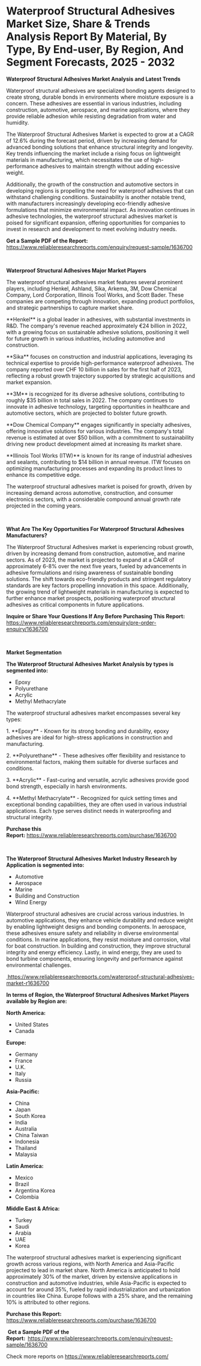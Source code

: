 <p><h1>Waterproof Structural Adhesives Market Size, Share & Trends Analysis Report By Material, By Type, By End-user, By Region, And Segment Forecasts, 2025 - 2032</h1></p><p><strong>Waterproof Structural Adhesives Market Analysis and Latest Trends</strong></p>
<p><p>Waterproof structural adhesives are specialized bonding agents designed to create strong, durable bonds in environments where moisture exposure is a concern. These adhesives are essential in various industries, including construction, automotive, aerospace, and marine applications, where they provide reliable adhesion while resisting degradation from water and humidity. </p><p>The Waterproof Structural Adhesives Market is expected to grow at a CAGR of 12.6% during the forecast period, driven by increasing demand for advanced bonding solutions that enhance structural integrity and longevity. Key trends influencing the market include a rising focus on lightweight materials in manufacturing, which necessitates the use of high-performance adhesives to maintain strength without adding excessive weight. </p><p>Additionally, the growth of the construction and automotive sectors in developing regions is propelling the need for waterproof adhesives that can withstand challenging conditions. Sustainability is another notable trend, with manufacturers increasingly developing eco-friendly adhesive formulations that minimize environmental impact. As innovation continues in adhesive technologies, the waterproof structural adhesives market is poised for significant expansion, offering opportunities for companies to invest in research and development to meet evolving industry needs.</p></p>
<p><strong>Get a Sample PDF of the Report:&nbsp;</strong> <a href="https://www.reliableresearchreports.com/enquiry/request-sample/1636700?utm_campaign=2233&utm_medium=2&utm_source=Github&utm_content=ia&utm_term=23032025&utm_id=waterproof-structural-adhesives">https://www.reliableresearchreports.com/enquiry/request-sample/1636700</a></p>
<p>&nbsp;</p>
<p><strong>Waterproof Structural Adhesives Major Market Players</strong></p>
<p><p>The waterproof structural adhesives market features several prominent players, including Henkel, Ashland, Sika, Arkema, 3M, Dow Chemical Company, Lord Corporation, Illinois Tool Works, and Scott Bader. These companies are competing through innovation, expanding product portfolios, and strategic partnerships to capture market share.</p><p>**Henkel** is a global leader in adhesives, with substantial investments in R&D. The company's revenue reached approximately €24 billion in 2022, with a growing focus on sustainable adhesive solutions, positioning it well for future growth in various industries, including automotive and construction.</p><p>**Sika** focuses on construction and industrial applications, leveraging its technical expertise to provide high-performance waterproof adhesives. The company reported over CHF 10 billion in sales for the first half of 2023, reflecting a robust growth trajectory supported by strategic acquisitions and market expansion.</p><p>**3M** is recognized for its diverse adhesive solutions, contributing to roughly $35 billion in total sales in 2022. The company continues to innovate in adhesive technology, targeting opportunities in healthcare and automotive sectors, which are projected to bolster future growth.</p><p>**Dow Chemical Company** engages significantly in specialty adhesives, offering innovative solutions for various industries. The company's total revenue is estimated at over $50 billion, with a commitment to sustainability driving new product development aimed at increasing its market share.</p><p>**Illinois Tool Works (ITW)** is known for its range of industrial adhesives and sealants, contributing to $14 billion in annual revenue. ITW focuses on optimizing manufacturing processes and expanding its product lines to enhance its competitive edge.</p><p>The waterproof structural adhesives market is poised for growth, driven by increasing demand across automotive, construction, and consumer electronics sectors, with a considerable compound annual growth rate projected in the coming years.</p></p>
<p>&nbsp;</p>
<p><strong>What Are The Key Opportunities For Waterproof Structural Adhesives Manufacturers?</strong></p>
<p><p>The Waterproof Structural Adhesives market is experiencing robust growth, driven by increasing demand from construction, automotive, and marine sectors. As of 2023, the market is projected to expand at a CAGR of approximately 6-8% over the next five years, fueled by advancements in adhesive formulations and rising awareness of sustainable bonding solutions. The shift towards eco-friendly products and stringent regulatory standards are key factors propelling innovation in this space. Additionally, the growing trend of lightweight materials in manufacturing is expected to further enhance market prospects, positioning waterproof structural adhesives as critical components in future applications.</p></p>
<p><strong>Inquire or Share Your Questions If Any Before Purchasing This Report:</strong> <a href="https://www.reliableresearchreports.com/enquiry/pre-order-enquiry/1636700?utm_campaign=2233&utm_medium=2&utm_source=Github&utm_content=ia&utm_term=23032025&utm_id=waterproof-structural-adhesives">https://www.reliableresearchreports.com/enquiry/pre-order-enquiry/1636700</a></p>
<p>&nbsp;</p>
<p><strong>Market Segmentation</strong></p>
<p><strong>The Waterproof Structural Adhesives Market Analysis by types is segmented into:</strong></p>
<p><ul><li>Epoxy</li><li>Polyurethane</li><li>Acrylic</li><li>Methyl Methacrylate</li></ul></p>
<p><p>The waterproof structural adhesives market encompasses several key types: </p><p>1. **Epoxy** - Known for its strong bonding and durability, epoxy adhesives are ideal for high-stress applications in construction and manufacturing. </p><p>2. **Polyurethane** - These adhesives offer flexibility and resistance to environmental factors, making them suitable for diverse surfaces and conditions. </p><p>3. **Acrylic** - Fast-curing and versatile, acrylic adhesives provide good bond strength, especially in harsh environments.</p><p>4. **Methyl Methacrylate** - Recognized for quick setting times and exceptional bonding capabilities, they are often used in various industrial applications. Each type serves distinct needs in waterproofing and structural integrity.</p></p>
<p><strong>Purchase this Report:&nbsp;</strong><a href="https://www.reliableresearchreports.com/purchase/1636700?utm_campaign=2233&utm_medium=2&utm_source=Github&utm_content=ia&utm_term=23032025&utm_id=waterproof-structural-adhesives">https://www.reliableresearchreports.com/purchase/1636700</a></p>
<p>&nbsp;</p>
<p><strong>The Waterproof Structural Adhesives Market Industry Research by Application is segmented into:</strong></p>
<p><ul><li>Automotive</li><li>Aerospace</li><li>Marine</li><li>Building and Construction</li><li>Wind Energy</li></ul></p>
<p><p>Waterproof structural adhesives are crucial across various industries. In automotive applications, they enhance vehicle durability and reduce weight by enabling lightweight designs and bonding components. In aerospace, these adhesives ensure safety and reliability in diverse environmental conditions. In marine applications, they resist moisture and corrosion, vital for boat construction. In building and construction, they improve structural integrity and energy efficiency. Lastly, in wind energy, they are used to bond turbine components, ensuring longevity and performance against environmental challenges.</p></p>
<p><a href="https://www.reliableresearchreports.com/waterproof-structural-adhesives-market-r1636700?utm_campaign=2233&utm_medium=2&utm_source=Github&utm_content=ia&utm_term=23032025&utm_id=waterproof-structural-adhesives">&nbsp;https://www.reliableresearchreports.com/waterproof-structural-adhesives-market-r1636700</a></p>
<p><strong>In terms of Region, the Waterproof Structural Adhesives Market Players available by Region are:</strong></p>
<p>
    <p> <strong> North America: </strong>
        <ul>
            <li>United States</li>
            <li>Canada</li>
        </ul>
        </p> 
    <p> <strong> Europe: </strong>
        <ul>
            <li>Germany</li>
            <li>France</li>
            <li>U.K.</li>
            <li>Italy</li>
            <li>Russia</li>
        </ul>
        </p> 
    <p> <strong> Asia-Pacific: </strong>
        <ul>
            <li>China</li>
            <li>Japan</li>
            <li>South Korea</li>
            <li>India</li>
            <li>Australia</li>
            <li>China Taiwan</li>
            <li>Indonesia</li>
            <li>Thailand</li>
            <li>Malaysia</li>
        </ul>
        </p> 
    <p> <strong> Latin America: </strong>
        <ul>
            <li>Mexico</li>
            <li>Brazil</li>
            <li>Argentina Korea</li>
            <li>Colombia</li>
        </ul>
        </p> 
    <p> <strong> Middle East & Africa: </strong>
        <ul>
            <li>Turkey</li>
            <li>Saudi</li>
            <li>Arabia</li>
            <li>UAE</li>
            <li>Korea</li>
        </ul>
    </p>
    </p>
<p><p>The waterproof structural adhesives market is experiencing significant growth across various regions, with North America and Asia-Pacific projected to lead in market share. North America is anticipated to hold approximately 30% of the market, driven by extensive applications in construction and automotive industries, while Asia-Pacific is expected to account for around 35%, fueled by rapid industrialization and urbanization in countries like China. Europe follows with a 25% share, and the remaining 10% is attributed to other regions.</p></p>
<p><strong>Purchase this Report: </strong><a href="https://www.reliableresearchreports.com/purchase/1636700?utm_campaign=2233&utm_medium=2&utm_source=Github&utm_content=ia&utm_term=23032025&utm_id=waterproof-structural-adhesives">https://www.reliableresearchreports.com/purchase/1636700</a></p>
<p>&nbsp;<strong>Get a Sample PDF of the Report:&nbsp;&nbsp;</strong><a href="https://www.reliableresearchreports.com/enquiry/request-sample/1636700?utm_campaign=2233&utm_medium=2&utm_source=Github&utm_content=ia&utm_term=23032025&utm_id=waterproof-structural-adhesives">https://www.reliableresearchreports.com/enquiry/request-sample/1636700</a></p>
<p><strong></strong></p>
<p>Check more reports on <a href="https://www.reliableresearchreports.com/?utm_campaign=2233&utm_medium=2&utm_source=Github&utm_content=ia&utm_term=23032025&utm_id=waterproof-structural-adhesives">https://www.reliableresearchreports.com/</a></p>